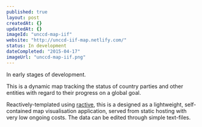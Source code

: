 ```yaml
---
published: true
layout: post
createdAt: {}
updatedAt: {}
imageId: "unccd-map-iif"
website: "http://unccd-iif-map.netlify.com/"
status: In development
dateCompleted: "2015-04-17"
imageUrl: "unccd-map-iif.png"
---
```



In early stages of development. 

This is a dynamic map tracking the status of country parties and other entities with regard to their progress on a global goal. 

Reactively-templated using [ractive](http://www.ractivejs.org), this is a designed as a lightweight, self-contained map visualisation application, served from static hosting with very low ongoing costs. The data can be edited through simple text-files.
